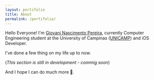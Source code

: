 ```yaml
---
layout: portifolio
title: About
permalink: /portifolio/
---
```


Hello Everyone!
I'm [Giovani Nascimento Pereira](fb.com/giovaninppc), currently Computer Engineering student at the University of Campinas ([UNICAMP](http://www.unicamp.br/)) and iOS Developer.

I've done a few thing on my life up to now.

(*This section is still in development - commig soon*)

And I hope I can do much more
🐠.

